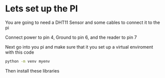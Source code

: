 # Lets set up the PI

You are going to need a DHT11 Sensor and some cables to connect it to the pi

Connect power to pin 4, Ground to pin 6, and the reader to pin 7

Next go into you pi and make sure that it you set up a virtual enviroment with this code

```bash
python -m venv myenv
```

Then install these libraries
